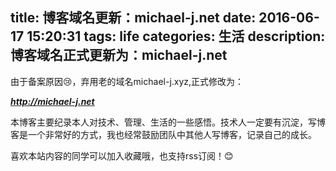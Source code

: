 title: 博客域名更新：michael-j.net
date: 2016-06-17 15:20:31
tags: life
categories: 生活
description: 博客域名正式更新为：michael-j.net
---

由于备案原因😢，弃用老的域名michael-j.xyz,正式修改为：

***<http://michael-j.net>***

本博客主要纪录本人对技术、管理、生活的一些感悟。技术人一定要有沉淀，写博客是一个非常好的方式，我也经常鼓励团队中其他人写博客，记录自己的成长。

喜欢本站内容的同学可以加入收藏哦，也支持rss订阅！😊









